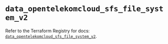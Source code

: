 # `data_opentelekomcloud_sfs_file_system_v2`

Refer to the Terraform Registry for docs: [`data_opentelekomcloud_sfs_file_system_v2`](https://registry.terraform.io/providers/opentelekomcloud/opentelekomcloud/1.36.0/docs/data-sources/sfs_file_system_v2).
